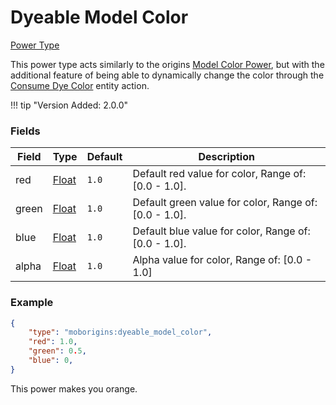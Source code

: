 # Dyeable Model Color 

[Power Type](../power_types.md)

This power type acts similarly to the origins [Model Color Power](https://origins.readthedocs.io/en/latest/types/power_types/model_color/), but with the additional feature of being able to dynamically change the color through the [Consume Dye Color](../actions/entity/consume_dye_color.md) entity action.

!!! tip "Version Added: 2.0.0"

    
### Fields


Field  | Type | Default | Description
-------|------|---------|-------------
red | [Float](https://origins.readthedocs.io/en/latest/types/data_types/float) | `1.0` | Default red value for color, Range of: [0.0 - 1.0].
green | [Float](https://origins.readthedocs.io/en/latest/types/data_types/float) | `1.0` | Default green value for color, Range of: [0.0 - 1.0].
blue | [Float](https://origins.readthedocs.io/en/latest/types/data_types/float) | `1.0` | Default blue value for color, Range of: [0.0 - 1.0].
alpha | [Float](https://origins.readthedocs.io/en/latest/types/data_types/float) | `1.0` | Alpha value for color, Range of: [0.0 - 1.0]

### Example

```json
{
    "type": "moborigins:dyeable_model_color",
    "red": 1.0,
    "green": 0.5,
    "blue": 0,
}
```
This power makes you orange.